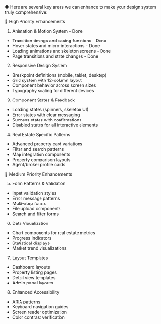● Here are several key areas we can enhance to make your design system truly comprehensive:

🎯 High Priority Enhancements

1. Animation & Motion System - Done

- Transition timings and easing functions - Done
- Hover states and micro-interactions - Done
- Loading animations and skeleton screens - Done
- Page transitions and state changes - Done

2. Responsive Design System

- Breakpoint definitions (mobile, tablet, desktop)
- Grid system with 12-column layout
- Component behavior across screen sizes
- Typography scaling for different devices

3. Component States & Feedback

- Loading states (spinners, skeleton UI)
- Error states with clear messaging
- Success states with confirmations
- Disabled states for all interactive elements

4. Real Estate Specific Patterns

- Advanced property card variations
- Filter and search patterns
- Map integration components
- Property comparison layouts
- Agent/broker profile cards

🎨 Medium Priority Enhancements

5. Form Patterns & Validation

- Input validation styles
- Error message patterns
- Multi-step forms
- File upload components
- Search and filter forms

6. Data Visualization

- Chart components for real estate metrics
- Progress indicators
- Statistical displays
- Market trend visualizations

7. Layout Templates

- Dashboard layouts
- Property listing pages
- Detail view templates
- Admin panel layouts

8. Enhanced Accessibility

- ARIA patterns
- Keyboard navigation guides
- Screen reader optimization
- Color contrast verification

